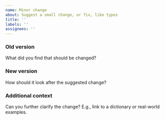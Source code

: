 ```yaml
---
name: Minor change
about: Suggest a small change, or fix, like typos
title: ''
labels: ''
assignees: ''
---
```


### Old version

What did you find that should be changed?

### New version

How should it look after the suggested change?

### Additional context

Can you further clarify the change? E.g., link to a dictionary or real-world examples.
